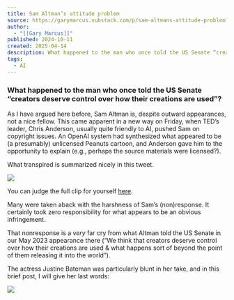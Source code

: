 ```yaml
---
title: Sam Altman’s attitude problem
source: https://garymarcus.substack.com/p/sam-altmans-attitude-problem?publication_id=888615&post_id=161347022&isFreemail=true&r=7br8e&triedRedirect=true
author:
  - "[[Gary Marcus]]"
published: 2024-10-11
created: 2025-04-14
description: What happened to the man who once told the US Senate “creators deserve control over how their creations are used”?
tags:
  - AI
---
```

### What happened to the man who once told the US Senate “creators deserve control over how their creations are used”?

As I have argued here before, Sam Altman is, despite outward appearances, not a nice fellow. This came apparent in a new way on Friday, when TED’s leader, Chris Anderson, usually quite friendly to AI, pushed Sam on copyright issues. An OpenAI system had synthesized what appeared to be (a presumably) unlicensed Peanuts cartoon, and Anderson gave him to the opportunity to explain (e.g., perhaps the source materials were licensed?).

What transpired is summarized nicely in this tweet.

![](https://substackcdn.com/image/fetch/w_1456,c_limit,f_auto,q_auto:good,fl_progressive:steep/https%3A%2F%2Fsubstack-post-media.s3.amazonaws.com%2Fpublic%2Fimages%2F38bfe220-903f-4760-89c3-7e2e12d22044_1362x1490.png)

You can judge the full clip for yourself [here](https://x.com/ai_ctrl/status/1911815326049690112?s=61).

Many were taken aback with the harshness of Sam’s (non)response. It certainly took zero responsibility for what appears to be an obvious infringement.

That nonresponse is a *very* far cry from what Altman told the US Senate in our May 2023 appearance there (“We think that creators deserve control over how their creations are used & what happens sort of beyond the point of them releasing it into the world”).

The actress Justine Bateman was particularly blunt in her take, and in this brief post, I will give her last words:

![](https://substackcdn.com/image/fetch/w_1456,c_limit,f_auto,q_auto:good,fl_progressive:steep/https%3A%2F%2Fsubstack-post-media.s3.amazonaws.com%2Fpublic%2Fimages%2F35a76624-f066-4b50-942b-2bfc8a7a8e03_1301x347.png)